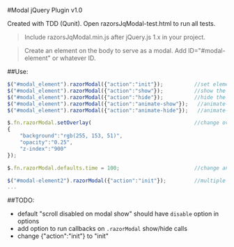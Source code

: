 #Modal jQuery Plugin  v1.0

Created with TDD (Qunit). Open razorsJqModal-test.html to run all tests.

>Include razorsJqModal.min.js after jQuery.js 1.x in your project.

>Create an element on the body to serve as a modal. Add ID="#modal-element" or whatever ID.

##Use:

``` javascript
$("#modal_element").razorModal({"action":"init"});    		//set element as a modal;
$("#modal_element").razorModal({"action":"show"});  		//show the modal element when you need it
$("#modal_element").razorModal({"action":"hide"});  		//hide the modal element when you need to
$("#modal_element").razorModal({"action":"animate-show"});   //animate-show the modal element when you need it
$("#modal_element").razorModal({"action":"animate-hide"});   //animate-hide the modal element when you need to

$.fn.razorModal.setOverlay(									//change overlay CSS settings
{
	"background":"rgb(255, 153, 51)",
	"opacity":"0.25",
	"z-index":"900"
});

$.fn.razorModal.defaults.time = 100;						//change animation-show/hide time

$("#modal-element2").razorModal({"action":"init"});    		//multiple modals can be added
...
```

##TODO: 
- default "scroll disabled on modal show" should have `disable` option in options
- add option to run callbacks on `.razorModal` show/hide calls
- change {"action":"init"} to "init"


